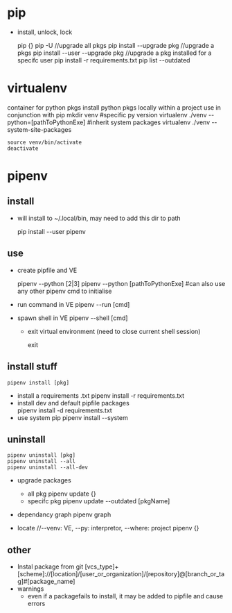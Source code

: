 # pip
- install, unlock, lock

    pip {}
    pip -U //upgrade all pkgs
    pip install --upgrade pkg //upgrade a pkgs
    pip install --user --upgrade pkg //upgrade a pkg installed for a specifc user
    pip install -r requirements.txt
    pip list --outdated

# virtualenv
container for python pkgs
install python pkgs locally within a project
use in conjunction with pip
	mkdir venv
    #specific py version
    virtualenv ./venv --python=[pathToPythonExe]
    #inherit system packages
    virtualenv ./venv --system-site-packages

	source venv/bin/activate
	deactivate

# pipenv
## install
- will install to ~/.local/bin, may need to add this dir to path

    pip install --user pipenv

## use
- create pipfile and VE

    pipenv --python [2|3]
    pipenv --python [pathToPythonExe]
    #can also use any other pipenv cmd to initialise

- run command in VE 
    pipenv --run [cmd]
- spawn shell in VE
    pipenv --shell [cmd]

    - exit virtual environment (need to close current shell session)

        exit
## install stuff
    pipenv install [pkg]
- install a requirements .txt
    pipenv install -r requirements.txt
- install dev and default pipfile packages            
    pipenv install -d requirements.txt
- use system pip
    pipenv install --system

## uninstall

    pipenv uninstall [pkg]
    pipenv uninstall --all
    pipenv uninstall --all-dev
        
- upgrade packages
    - all pkg
    pipenv update {}
    - specifc pkg
    pipenv update --outdated [pkgName]
- dependancy graph
    pipenv graph

- locate
    //--venv: VE, --py: interpretor, --where: project
    pipenv {}

## other
- Instal package from git
    [vcs_type]+[scheme]://[location]/[user_or_organization]/[repository]@[branch_or_tag]#[package_name]
- warnings
    - even if a packagefails to install, it may be added to pipfile and cause errors
